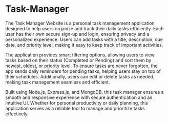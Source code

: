 # Task-Manager
The Task Manager Website is a personal task management application designed to help users organize and track their daily tasks efficiently. Each user has their own secure sign-up and login, ensuring privacy and a personalized experience. Users can add tasks with a title, description, due date, and priority level, making it easy to keep track of important activities.

The application provides smart filtering options, allowing users to view tasks based on their status (Completed or Pending) and sort them by newest, oldest, or priority level. To ensure tasks are never forgotten, the app sends daily reminders for pending tasks, helping users stay on top of their schedules. Additionally, users can edit or delete tasks as needed, making task management seamless and efficient.

Built using Node.js, Express.js, and MongoDB, this task manager ensures a smooth and responsive experience with secure authentication and an intuitive UI. Whether for personal productivity or daily planning, this application serves as a reliable tool to manage and prioritize tasks effectively.

